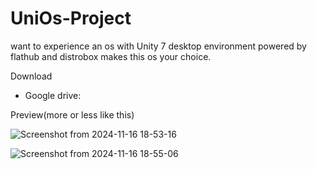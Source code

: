 # UniOs-Project
want to experience an  os with Unity 7 desktop environment powered by flathub and distrobox makes this os your choice.

Download
- Google drive:


Preview(more or less like this)

![Screenshot from 2024-11-16 18-53-16](https://github.com/user-attachments/assets/8f0a38a3-df93-4efe-bca1-443ab46f5026)


![Screenshot from 2024-11-16 18-55-06](https://github.com/user-attachments/assets/b7d51c74-8238-4874-b9a6-be9299b405bf)





